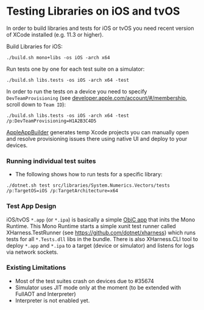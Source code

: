 # Testing Libraries on iOS and tvOS

In order to build libraries and tests for iOS or tvOS you need recent version of XCode installed (e.g. 11.3 or higher).

Build Libraries for iOS:
```
./build.sh mono+libs -os iOS -arch x64
```
Run tests one by one for each test suite on a simulator:
```
./build.sh libs.tests -os iOS -arch x64 -test
```
In order to run the tests on a device you need to specify `DevTeamProvisioning` (see [developer.apple.com/account/#/membership](https://developer.apple.com/account/#/membership), scroll down to `Team ID`):
```
./build.sh libs.tests -os iOS -arch x64 -test /p:DevTeamProvisioning=H1A2B3C4D5
```
[AppleAppBuilder](https://github.com/dotnet/runtime/blob/master/src/mono/msbuild/AppleAppBuilder/AppleAppBuilder.cs) generates temp Xcode projects you can manually open and resolve provisioning issues there using native UI and deploy to your devices.

### Running individual test suites
- The following shows how to run tests for a specific library:
```
./dotnet.sh test src/libraries/System.Numerics.Vectors/tests /p:TargetOS=iOS /p:TargetArchitecture=x64
```

### Test App Design
iOS/tvOS `*.app` (or `*.ipa`) is basically a simple [ObjC app](https://github.com/dotnet/runtime/blob/master/src/mono/msbuild/AppleAppBuilder/Templates/main-console.m) that inits the Mono Runtime. This Mono Runtime starts a simple xunit test
runner called XHarness.TestRunner (see https://github.com/dotnet/xharness) which runs tests for all `*.Tests.dll` libs in the bundle. There is also XHarness.CLI tool to deploy `*.app` and `*.ipa` to a target (device or simulator) and listens for logs via network sockets.

### Existing Limitations
- Most of the test suites crash on devices due to #35674
- Simulator uses JIT mode only at the moment (to be extended with FullAOT and Interpreter)
- Interpreter is not enabled yet.
